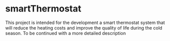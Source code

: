 # smartThermostat
This project is intended for the development a smart thermostat system that will reduce the heating costs and improve the quality of life during the cold season.
To be continued with a more detailed description
